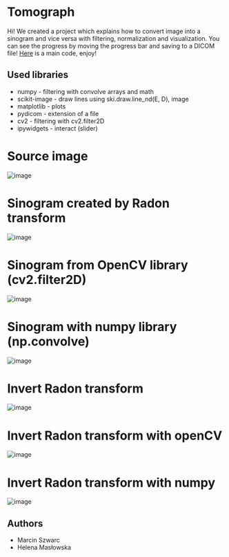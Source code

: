 # Tomograph
Hi! We created a project which explains how to convert image into a sinogram and vice versa with filtering, normalization and visualization. You can see the progress by moving the progress bar and saving to a DICOM file! [Here](https://github.com/HelenaMaslowska/Tomograph/blob/main/tk.ipynb) is a main code, enjoy!

## Used libraries
* numpy - filtering with convolve arrays and math
* scikit-image - draw lines using ski.draw.line_nd(E, D), image
* matplotlib - plots
* pydicom - extension of a file
* cv2 - filtering with cv2.filter2D
* ipywidgets - interact (slider)

# Source image
![image](https://user-images.githubusercontent.com/44245185/226759448-4786b3ac-628b-4f64-8e74-3ee2b950f6ad.png)

# Sinogram created by Radon transform
![image](https://user-images.githubusercontent.com/44245185/226759472-b737ae44-05ec-461d-b01b-1260277ec225.png)

# Sinogram from OpenCV library (cv2.filter2D)
![image](https://user-images.githubusercontent.com/44245185/226759608-fe6a36e8-814c-466b-be63-eb3e1015578a.png)

# Sinogram with numpy library (np.convolve)
![image](https://user-images.githubusercontent.com/44245185/226759822-709ed3de-7a8e-4d7c-b594-48049bde4339.png)

# Invert Radon transform
![image](https://user-images.githubusercontent.com/44245185/226759563-e9eb9787-1b00-4267-998e-9979d8dce82c.png)

# Invert Radon transform with openCV
![image](https://user-images.githubusercontent.com/44245185/226759887-cc98e3d9-c145-4667-b033-3da50d54be28.png)

# Invert Radon transform with numpy
![image](https://user-images.githubusercontent.com/44245185/226759960-7621a75d-bddd-4778-aa8b-1e278af22751.png)


## Authors
- Marcin Szwarc
- Helena Masłowska
